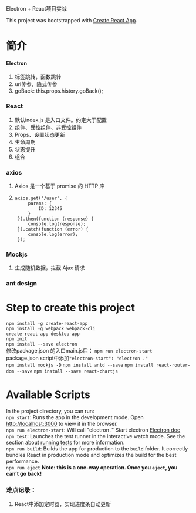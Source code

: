 Electron + React项目实战

This project was bootstrapped with [Create React App](https://github.com/facebook/create-react-app).

# 简介
#### Electron
1. 标签跳转，函数跳转
2. url传参，隐式传参
3. goBack: this.props.history.goBack();
### React
1. 默认index.js 是入口文件。约定大于配置
2. 组件、受控组件、非受控组件
3. Props、设置状态更新
4. 生命周期
5. 状态提升
6. 组合
### axios
1. Axios 是一个基于 promise 的 HTTP 库
2. <pre><code>axios.get('/user', {
        params: {
            ID: 12345
        }
    }).then(function (response) {
        console.log(response);
    }).catch(function (error) {
        console.log(error);
    });</code></pre>
### Mockjs
1. 生成随机数据，拦截 Ajax 请求
### ant design



# Step to create this project
`npm install -g create-react-app`<br/>
`npm install -g webpack webpack-cli `<br/>
`create-react-app desktop-app`<br/>
`npm init`<br/>
`npm install --save electron`<br/>
修改package.json 的入口main.js后： `npm run electron-start`<br/>
package.json script中添加<code>"electron-start": "electron ."</code><br/>
`npm install mockjs -D`
`npm install antd --save`
`npm install react-router-dom --save`
`npm install --save react-chartjs`


# Available Scripts
In the project directory, you can run: <br/>
`npm start`: Runs the app in the development mode. Open [http://localhost:3000](http://localhost:3000) to view it in the browser.<br/>
`npm run electron-start`: Will call "electron ." Start electron [Electron doc](https://electronjs.org/docs)<br/>
`npm test`: Launches the test runner in the interactive watch mode. See the section about [running tests](https://facebook.github.io/create-react-app/docs/running-tests) for more information.<br/>
`npm run build`: Builds the app for production to the `build` folder. It correctly bundles React in production mode and optimizes the build for the best performance.<br/>
`npm run eject` **Note: this is a one-way operation. Once you `eject`, you can’t go back!**



### 难点记录：
1. React中添加定时器，实现进度条自动更新